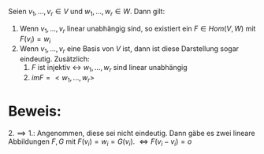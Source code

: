 Seien $v_1, ..., v_r \in V$ und $w_1, ..., w_r \in W$. Dann gilt:
1. Wenn $v_1, ..., v_r$ linear unabhängig sind, so existiert ein $F \in Hom(V, W)$ mit $F(v_i) = w_i$
2. Wenn $v_1, ..., v_r$ eine Basis von $V$ ist, dann ist diese Darstellung sogar eindeutig. Zusätzlich:
	1. $F$ ist injektiv <-> $w_1, ..., w_r$ sind linear unabhängig
	2. $im F = <w_1, ..., w_r>$ 

# Beweis:
$2. \implies 1.$:
Angenommen, diese sei nicht eindeutig. Dann gäbe es zwei lineare Abbildungen $F, G$ mit $F(v_i) = w_i = G(v_i)$. 
$\Leftrightarrow F(v_i - v_i) = o$
